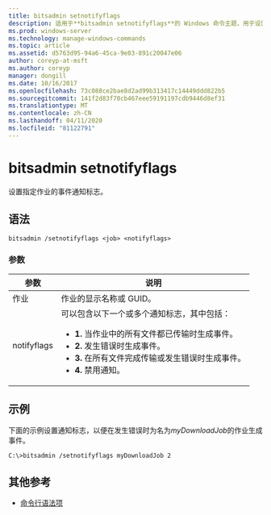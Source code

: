 ```yaml
---
title: bitsadmin setnotifyflags
description: 适用于**bitsadmin setnotifyflags**的 Windows 命令主题，用于设置指定作业的事件通知标志。
ms.prod: windows-server
ms.technology: manage-windows-commands
ms.topic: article
ms.assetid: d5763d95-94a6-45ca-9e03-891c20047e06
author: coreyp-at-msft
ms.author: coreyp
manager: dongill
ms.date: 10/16/2017
ms.openlocfilehash: 73c088ce2bae8d2ad99b313417c14449ddd822b5
ms.sourcegitcommit: 141f2d83f70cb467eee59191197cdb9446d8ef31
ms.translationtype: MT
ms.contentlocale: zh-CN
ms.lasthandoff: 04/11/2020
ms.locfileid: "81122791"
---
```

# <a name="bitsadmin-setnotifyflags"></a>bitsadmin setnotifyflags

设置指定作业的事件通知标志。

## <a name="syntax"></a>语法

```
bitsadmin /setnotifyflags <job> <notifyflags>
```

### <a name="parameters"></a>参数

| 参数 | 说明 |
| --------- | ----------- |
| 作业 | 作业的显示名称或 GUID。 |
| notifyflags | 可以包含以下一个或多个通知标志，其中包括：<ul><li>**1.** 当作业中的所有文件都已传输时生成事件。</li><li>**2.** 发生错误时生成事件。</li><li>**3.** 在所有文件完成传输或发生错误时生成事件。</li><li>**4.** 禁用通知。</li></ul> |

## <a name="examples"></a>示例

下面的示例设置通知标志，以便在发生错误时为名为*myDownloadJob*的作业生成事件。

```
C:\>bitsadmin /setnotifyflags myDownloadJob 2
```

## <a name="additional-references"></a>其他参考

- [命令行语法项](command-line-syntax-key.md)